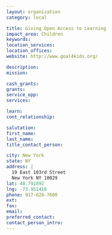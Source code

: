```yaml
---
layout: organization
category: local

title: Giving Open Access to Learning
impact_area: Children
keywords: 
location_services: 
location_offices: 
website: http://www.goal4kids.org/

description: 
mission: 

cash_grants: 
grants: 
service_opp: 
services: 

learn: 
cont_relationship: 

salutation: 
first_name: 
last_name: 
title_contact_person: 

city: New York
state: NY
address: |
  19 East 103rd Street    
  New York NY 10029
lat: 40.791892
lng: -73.951416
phone: 917-628-7600
ext: 
fax: 
email: 
preferred_contact: 
contact_person_intro: 
---
```

